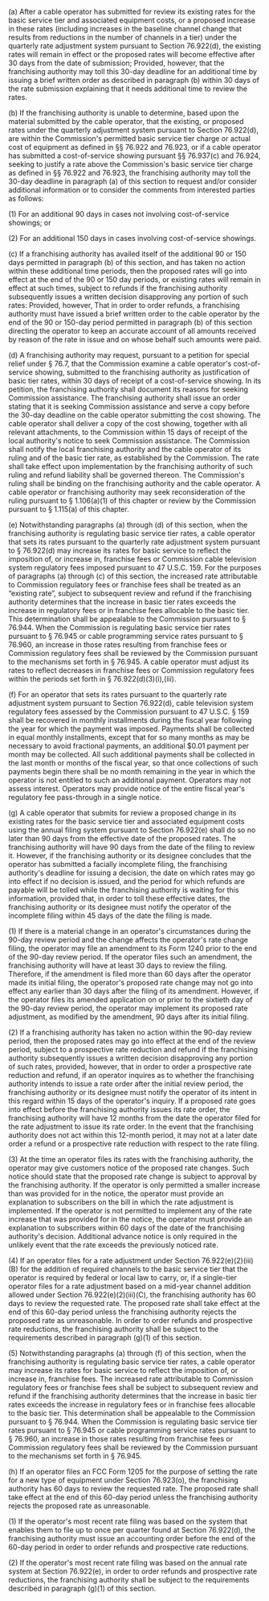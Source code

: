 (a) After a cable operator has submitted for review its existing rates for the basic service tier and associated equipment costs, or a proposed increase in these rates (including increases in the baseline channel change that results from reductions in the number of channels in a tier) under the quarterly rate adjustment system pursuant to Section 76.922(d), the existing rates will remain in effect or the proposed rates will become effective after 30 days from the date of submission; Provided, however, that the franchising authority may toll this 30-day deadline for an additional time by issuing a brief written order as described in paragraph (b) within 30 days of the rate submission explaining that it needs additional time to review the rates.

(b) If the franchising authority is unable to determine, based upon the material submitted by the cable operator, that the existing, or proposed rates under the quarterly adjustment system pursuant to Section 76.922(d), are within the Commission's permitted basic service tier charge or actual cost of equipment as defined in §§ 76.922 and 76.923, or if a cable operator has submitted a cost-of-service showing pursuant §§ 76.937(c) and 76.924, seeking to justify a rate above the Commission's basic service tier charge as defined in §§ 76.922 and 76.923, the franchising authority may toll the 30-day deadline in paragraph (a) of this section to request and/or consider additional information or to consider the comments from interested parties as follows:

(1) For an additional 90 days in cases not involving cost-of-service showings; or

(2) For an additional 150 days in cases involving cost-of-service showings.

(c) If a franchising authority has availed itself of the additional 90 or 150 days permitted in paragraph (b) of this section, and has taken no action within these additional time periods, then the proposed rates will go into effect at the end of the 90 or 150 day periods, or existing rates will remain in effect at such times, subject to refunds if the franchising authority subsequently issues a written decision disapproving any portion of such rates: Provided, however, That in order to order refunds, a franchising authority must have issued a brief written order to the cable operator by the end of the 90 or 150-day period permitted in paragraph (b) of this section directing the operator to keep an accurate account of all amounts received by reason of the rate in issue and on whose behalf such amounts were paid.

(d) A franchising authority may request, pursuant to a petition for special relief under § 76.7, that the Commission examine a cable operator's cost-of-service showing, submitted to the franchising authority as justification of basic tier rates, within 30 days of receipt of a cost-of-service showing. In its petition, the franchising authority shall document its reasons for seeking Commission assistance. The franchising authority shall issue an order stating that it is seeking Commission assistance and serve a copy before the 30-day deadline on the cable operator submitting the cost showing. The cable operator shall deliver a copy of the cost showing, together with all relevant attachments, to the Commission within 15 days of receipt of the local authority's notice to seek Commission assistance. The Commission shall notify the local franchising authority and the cable operator of its ruling and of the basic tier rate, as established by the Commission. The rate shall take effect upon implementation by the franchising authority of such ruling and refund liability shall be governed thereon. The Commission's ruling shall be binding on the franchising authority and the cable operator. A cable operator or franchising authority may seek reconsideration of the ruling pursuant to § 1.106(a)(1) of this chapter or review by the Commission pursuant to § 1.115(a) of this chapter.
                                    

(e) Notwithstanding paragraphs (a) through (d) of this section, when the franchising authority is regulating basic service tier rates, a cable operator that sets its rates pursuant to the quarterly rate adjustment system pursuant to § 76.922(d) may increase its rates for basic service to reflect the imposition of, or increase in, franchise fees or Commission cable television system regulatory fees imposed pursuant to 47 U.S.C. 159. For the purposes of paragraphs (a) through (c) of this section, the increased rate attributable to Commission regulatory fees or franchise fees shall be treated as an “existing rate”, subject to subsequent review and refund if the franchising authority determines that the increase in basic tier rates exceeds the increase in regulatory fees or in franchise fees allocable to the basic tier. This determination shall be appealable to the Commission pursuant to § 76.944. When the Commission is regulating basic service tier rates pursuant to § 76.945 or cable programming service rates pursuant to § 76.960, an increase in those rates resulting from franchise fees or Commission regulatory fees shall be reviewed by the Commission pursuant to the mechanisms set forth in § 76.945. A cable operator must adjust its rates to reflect decreases in franchise fees or Commission regulatory fees within the periods set forth in § 76.922(d)(3)(i),(iii).

(f) For an operator that sets its rates pursuant to the quarterly rate adjustment system pursuant to Section 76.922(d), cable television system regulatory fees assessed by the Commission pursuant to 47 U.S.C. § 159 shall be recovered in monthly installments during the fiscal year following the year for which the payment was imposed. Payments shall be collected in equal monthly installments, except that for so many months as may be necessary to avoid fractional payments, an additional $0.01 payment per month may be collected. All such additional payments shall be collected in the last month or months of the fiscal year, so that once collections of such payments begin there shall be no month remaining in the year in which the operator is not entitled to such an additional payment. Operators may not assess interest. Operators may provide notice of the entire fiscal year's regulatory fee pass-through in a single notice.

(g) A cable operator that submits for review a proposed change in its existing rates for the basic service tier and associated equipment costs using the annual filing system pursuant to Section 76.922(e) shall do so no later than 90 days from the effective date of the proposed rates. The franchising authority will have 90 days from the date of the filing to review it. However, if the franchising authority or its designee concludes that the operator has submitted a facially incomplete filing, the franchising authority's deadline for issuing a decision, the date on which rates may go into effect if no decision is issued, and the period for which refunds are payable will be tolled while the franchising authority is waiting for this information, provided that, in order to toll these effective dates, the franchising authority or its designee must notify the operator of the incomplete filing within 45 days of the date the filing is made.

(1) If there is a material change in an operator's circumstances during the 90-day review period and the change affects the operator's rate change filing, the operator may file an amendment to its Form 1240 prior to the end of the 90-day review period. If the operator files such an amendment, the franchising authority will have at least 30 days to review the filing. Therefore, if the amendment is filed more than 60 days after the operator made its initial filing, the operator's proposed rate change may not go into effect any earlier than 30 days after the filing of its amendment. However, if the operator files its amended application on or prior to the sixtieth day of the 90-day review period, the operator may implement its proposed rate adjustment, as modified by the amendment, 90 days after its initial filing.

(2) If a franchising authority has taken no action within the 90-day review period, then the proposed rates may go into effect at the end of the review period, subject to a prospective rate reduction and refund if the franchising authority subsequently issues a written decision disapproving any portion of such rates, provided, however, that in order to order a prospective rate reduction and refund, if an operator inquires as to whether the franchising authority intends to issue a rate order after the initial review period, the franchising authority or its designee must notify the operator of its intent in this regard within 15 days of the operator's inquiry. If a proposed rate goes into effect before the franchising authority issues its rate order, the franchising authority will have 12 months from the date the operator filed for the rate adjustment to issue its rate order. In the event that the franchising authority does not act within this 12-month period, it may not at a later date order a refund or a prospective rate reduction with respect to the rate filing.

(3) At the time an operator files its rates with the franchising authority, the operator may give customers notice of the proposed rate changes. Such notice should state that the proposed rate change is subject to approval by the franchising authority. If the operator is only permitted a smaller increase than was provided for in the notice, the operator must provide an explanation to subscribers on the bill in which the rate adjustment is implemented. If the operator is not permitted to implement any of the rate increase that was provided for in the notice, the operator must provide an explanation to subscribers within 60 days of the date of the franchising authority's decision. Additional advance notice is only required in the unlikely event that the rate exceeds the previously noticed rate.

(4) If an operator files for a rate adjustment under Section 76.922(e)(2)(iii)(B) for the addition of required channels to the basic service tier that the operator is required by federal or local law to carry, or, if a single-tier operator files for a rate adjustment based on a mid-year channel addition allowed under Section 76.922(e)(2)(iii)(C), the franchising authority has 60 days to review the requested rate. The proposed rate shall take effect at the end of this 60-day period unless the franchising authority rejects the proposed rate as unreasonable. In order to order refunds and prospective rate reductions, the franchising authority shall be subject to the requirements described in paragraph (g)(1) of this section.

(5) Notwithstanding paragraphs (a) through (f) of this section, when the franchising authority is regulating basic service tier rates, a cable operator may increase its rates for basic service to reflect the imposition of, or increase in, franchise fees. The increased rate attributable to Commission regulatory fees or franchise fees shall be subject to subsequent review and refund if the franchising authority determines that the increase in basic tier rates exceeds the increase in regulatory fees or in franchise fees allocable to the basic tier. This determination shall be appealable to the Commission pursuant to § 76.944. When the Commission is regulating basic service tier rates pursuant to § 76.945 or cable programming service rates pursuant to § 76.960, an increase in those rates resulting from franchise fees or Commission regulatory fees shall be reviewed by the Commission pursuant to the mechanisms set forth in § 76.945.

(h) If an operator files an FCC Form 1205 for the purpose of setting the rate for a new type of equipment under Section 76.923(o), the franchising authority has 60 days to review the requested rate. The proposed rate shall take effect at the end of this 60-day period unless the franchising authority rejects the proposed rate as unreasonable.

(1) If the operator's most recent rate filing was based on the system that enables them to file up to once per quarter found at Section 76.922(d), the franchising authority must issue an accounting order before the end of the 60-day period in order to order refunds and prospective rate reductions.

(2) If the operator's most recent rate filing was based on the annual rate system at Section 76.922(e), in order to order refunds and prospective rate reductions, the franchising authority shall be subject to the requirements described in paragraph (g)(1) of this section.

